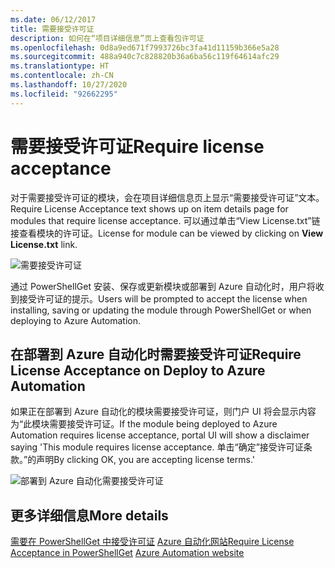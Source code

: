 ```yaml
---
ms.date: 06/12/2017
title: 需要接受许可证
description: 如何在“项目详细信息”页上查看包许可证
ms.openlocfilehash: 0d8a9ed671f7993726bc3fa41d11159b366e5a28
ms.sourcegitcommit: 488a940c7c828820b36a6ba56c119f64614afc29
ms.translationtype: HT
ms.contentlocale: zh-CN
ms.lasthandoff: 10/27/2020
ms.locfileid: "92662295"
---
```

# <a name="require-license-acceptance"></a><span data-ttu-id="fa310-103">需要接受许可证</span><span class="sxs-lookup"><span data-stu-id="fa310-103">Require license acceptance</span></span>

<span data-ttu-id="fa310-104">对于需要接受许可证的模块，会在项目详细信息页上显示“需要接受许可证”文本。</span><span class="sxs-lookup"><span data-stu-id="fa310-104">Require License Acceptance text shows up on item details page for modules that require license acceptance.</span></span> <span data-ttu-id="fa310-105">可以通过单击“View License.txt”链接查看模块的许可证。</span><span class="sxs-lookup"><span data-stu-id="fa310-105">License for module can be viewed by clicking on **View License.txt** link.</span></span>

![需要接受许可证](media/packages-that-require-license-acceptance/RequireLicenseAcceptance.png)

<span data-ttu-id="fa310-107">通过 PowerShellGet 安装、保存或更新模块或部署到 Azure 自动化时，用户将收到接受许可证的提示。</span><span class="sxs-lookup"><span data-stu-id="fa310-107">Users will be prompted to accept the license when installing, saving or updating the module through PowerShellGet or when deploying to Azure Automation.</span></span>

## <a name="require-license-acceptance-on-deploy-to-azure-automation"></a><span data-ttu-id="fa310-108">在部署到 Azure 自动化时需要接受许可证</span><span class="sxs-lookup"><span data-stu-id="fa310-108">Require License Acceptance on Deploy to Azure Automation</span></span>

<span data-ttu-id="fa310-109">如果正在部署到 Azure 自动化的模块需要接受许可证，则门户 UI 将会显示内容为“此模块需要接受许可证。</span><span class="sxs-lookup"><span data-stu-id="fa310-109">If the module being deployed to Azure Automation requires license acceptance, portal UI will show a disclaimer saying 'This module requires license acceptance.</span></span> <span data-ttu-id="fa310-110">单击“确定”接受许可证条款。”的声明</span><span class="sxs-lookup"><span data-stu-id="fa310-110">By clicking OK, you are accepting license terms.'</span></span>

![部署到 Azure 自动化需要接受许可证](media/packages-that-require-license-acceptance/DeployToAzureAutomationRequireLicenseAcceptanceDisclaimer.png)

## <a name="more-details"></a><span data-ttu-id="fa310-112">更多详细信息</span><span class="sxs-lookup"><span data-stu-id="fa310-112">More details</span></span>

<span data-ttu-id="fa310-113">[需要在 PowerShellGet 中接受许可证](../../concepts/module-license-acceptance.md)
[Azure 自动化网站](/azure/automation)</span><span class="sxs-lookup"><span data-stu-id="fa310-113">[Require License Acceptance in PowerShellGet](../../concepts/module-license-acceptance.md)
[Azure Automation website](/azure/automation)</span></span>
